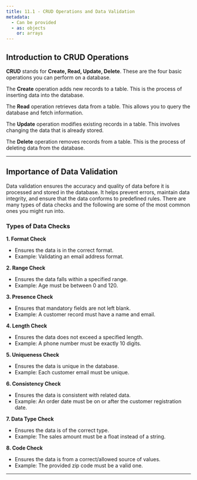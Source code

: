 ```yaml
---
title: 11.1 - CRUD Operations and Data Validation
metadata:
  - Can be provided
  - as: objects
    or: arrays
---
```


## Introduction to CRUD Operations

**CRUD** stands for **Create, Read, Update, Delete**. These are the four basic operations you can perform on a database.

The **Create** operation adds new records to a table. This is the process of inserting data into the database.

The **Read** operation retrieves data from a table. This allows you to query the database and fetch information.

The **Update** operation modifies existing records in a table. This involves changing the data that is already stored.

The **Delete** operation removes records from a table. This is the process of deleting data from the database.

---

## Importance of Data Validation

Data validation ensures the accuracy and quality of data before it is processed and stored in the database. It helps prevent errors, maintain data integrity, and ensure that the data conforms to predefined rules. There are many types of data checks and the following are some of the most common ones you might run into.

### Types of Data Checks

**1. Format Check**

- Ensures the data is in the correct format.
- Example: Validating an email address format.

**2. Range Check**

- Ensures the data falls within a specified range.
- Example: Age must be between 0 and 120.

**3. Presence Check**

- Ensures that mandatory fields are not left blank.
- Example: A customer record must have a name and email.

**4. Length Check**

- Ensures the data does not exceed a specified length.
- Example: A phone number must be exactly 10 digits.

**5. Uniqueness Check**

- Ensures the data is unique in the database.
- Example: Each customer email must be unique.

**6. Consistency Check**

- Ensures the data is consistent with related data.
- Example: An order date must be on or after the customer registration date.

**7. Data Type Check**

- Ensures the data is of the correct type.
- Example: The sales amount must be a float instead of a string.

**8. Code Check**

- Ensures the data is from a correct/allowed source of values.
- Example: The provided zip code must be a valid one.

---